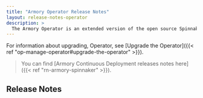 ```yaml
---
title: "Armory Operator Release Notes"
layout: release-notes-operator
description: >
  The Armory Operator is an extended version of the open source Spinnaker Operator, a Kubernetes operator that deploys and manages Spinnaker using familiar tools.
---
```


For information about upgrading, Operator, see [Upgrade the Operator]({{< ref "op-manage-operator#upgrade-the-operator" >}}).

> You can find [Armory Continuous Deployment releases notes here]({{< ref "rn-armory-spinnaker" >}}).


## Release Notes
